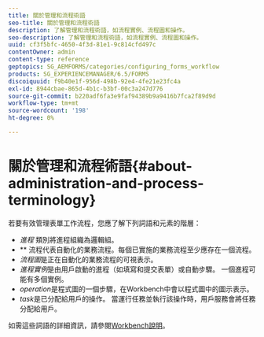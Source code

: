 ```yaml
---
title: 關於管理和流程術語
seo-title: 關於管理和流程術語
description: 了解管理和流程術語，如流程實例、流程圖和操作。
seo-description: 了解管理和流程術語，如流程實例、流程圖和操作。
uuid: cf3f5bfc-4650-4f3d-81e1-9c814cfd497c
contentOwner: admin
content-type: reference
geptopics: SG_AEMFORMS/categories/configuring_forms_workflow
products: SG_EXPERIENCEMANAGER/6.5/FORMS
discoiquuid: f9b40e1f-956d-498b-92e4-4fe21e23fc4a
exl-id: 8944cbae-865d-4b1c-b3bf-00c3a247d776
source-git-commit: b220adf6fa3e9faf94389b9a9416b7fca2f89d9d
workflow-type: tm+mt
source-wordcount: '198'
ht-degree: 0%

---
```


# 關於管理和流程術語{#about-administration-and-process-terminology}

若要有效管理表單工作流程，您應了解下列詞語和元素的階層：

* *進程* 類別將進程組織為邏輯組。
* ** 流程代表自動化的業務流程。每個已實施的業務流程至少應存在一個流程。
* *流程圖*&#x200B;是正在自動化的業務流程的可視表示。
* *進程實例*&#x200B;是由用戶啟動的進程（如填寫和提交表單）或自動步驟。 一個進程可能有多個實例。
* *operation*&#x200B;是程式圖的一個步驟，在Workbench中會以程式圖中的圖示表示。
* *task*&#x200B;是已分配給用戶的操作。 當運行任務並執行該操作時，用戶服務會將任務分配給用戶。

如需這些詞語的詳細資訊，請參閱[Workbench說明](https://www.adobe.com/go/learn_aemforms_workbench_63)。
